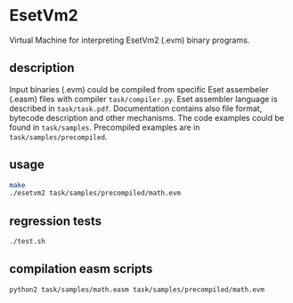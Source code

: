 # EsetVm2

Virtual Machine for interpreting EsetVm2 (.evm) binary programs. 

## description

Input binaries (.evm) could be compiled from specific Eset assembeler (.easm) files with compiler ```task/compiler.py```. Eset assembler language is described in ```task/task.pdf```. Documentation contains also file format, bytecode description and other mechanisms. The code examples could be found in ```task/samples```. Precompiled examples are in ```task/samples/precompiled```.

## usage

```bash
make
./esetvm2 task/samples/precompiled/math.evm
```

## regression tests
```bash
./test.sh
```

## compilation easm scripts
```bash
python2 task/samples/math.easm task/samples/precompiled/math.evm
```
